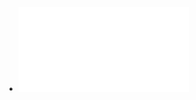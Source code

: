 - ![Trisomic rescue via allele-specific multiple chromosome cleavage using CRISPR-Cas9 in trisomy 21 cells@Hashizume and Wakita | Feb 2025.pdf](../assets/Trisomic_rescue_via_allele-specific_multiple_chromosome_cleavage_using_CRISPR-Cas9_in_trisomy_21_cells@Hashizume_and_Wakita_|_Feb_2025_1748061590167_0.pdf)